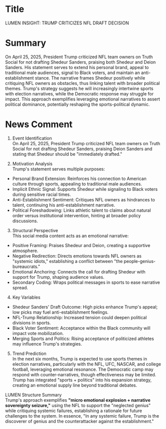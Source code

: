 # Title
LUMEN INSIGHT: TRUMP CRITICIZES NFL DRAFT DECISION

# Summary
On April 25, 2025, President Trump criticized NFL team owners on Truth Social for not drafting Shedeur Sanders, praising both Shedeur and Deion Sanders. His statement serves to extend his personal brand, appeal to traditional male audiences, signal to Black voters, and maintain an anti-establishment stance. The narrative frames Shedeur positively while critiquing NFL owners as obstacles, thus linking talent with broader political themes. Trump's strategy suggests he will increasingly intertwine sports with election narratives, while the Democratic response may struggle for impact. This approach exemplifies leveraging emotional narratives to assert political dominance, potentially reshaping the sports-political dynamic.

# News Comment
1. Event Identification  
On April 25, 2025, President Trump criticized NFL team owners on Truth Social for not drafting Shedeur Sanders, praising Deion Sanders and stating that Shedeur should be "immediately drafted."

2. Motivation Analysis  
Trump's statement serves multiple purposes:  
- Personal Brand Extension: Reinforces his connection to American culture through sports, appealing to traditional male audiences.  
- Implicit Ethnic Signal: Supports Shedeur while signaling to Black voters during sensitive racial times.  
- Anti-Establishment Sentiment: Critiques NFL owners as hindrances to talent, continuing his anti-establishment narrative.  
- Political Foreshadowing: Links athletic talent to claims about natural order versus institutional intervention, hinting at broader policy discussions.

3. Structural Perspective  
This social media content acts as an emotional narrative:  
- Positive Framing: Praises Shedeur and Deion, creating a supportive atmosphere.  
- Negative Redirection: Directs emotions towards NFL owners as "systemic idiots," establishing a conflict between "the people-genius-bureaucrats."  
- Emotional Anchoring: Connects the call for drafting Shedeur with support for Trump, shaping audience values.  
- Secondary Coding: Wraps political messages in sports to ease narrative spread.

4. Key Variables  
- Shedeur Sanders' Draft Outcome: High picks enhance Trump's appeal; low picks may fuel anti-establishment feelings.  
- NFL-Trump Relationship: Increased tension could deepen political divisions in sports.  
- Black Voter Sentiment: Acceptance within the Black community will impact vote mobilization.  
- Merging Sports and Politics: Rising acceptance of politicized athletes may influence Trump's strategies.

5. Trend Prediction  
In the next six months, Trump is expected to use sports themes in election narratives, particularly with the NFL, UFC, NASCAR, and college football, leveraging emotional resonance. The Democratic camp may respond with counter-narratives, though effectiveness may be limited. Trump has integrated "sports + politics" into his expansion strategy, creating an emotional supply line beyond traditional debates.

LUMEN Structure Summary  
Trump's approach exemplifies **"micro emotional explosion + narrative sovereignty seizure,"** using the NFL to support the "neglected genius" while critiquing systemic failures, establishing a rationale for future challenges to the system. In essence, "In any systemic failure, Trump is the discoverer of genius and the counterattacker against the establishment."
